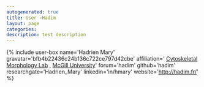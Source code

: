 ```yaml
---
autogenerated: true
title: User ›Hadim
layout: page
categories: 
description: test description
---
```


{% include user-box name='Hadrien Mary' gravatar='bfb4b22436c24b136c722ce797d42cbe' affiliation=' [Cytoskeletal Morphology Lab](http://brouhardlab.mcgill.ca/) , [McGill University](http://www.mcgill.ca/)' forum='hadim' github='hadim' researchgate='Hadrien\_Mary' linkedin='in/hmary' website='http://hadim.fr/' %}
